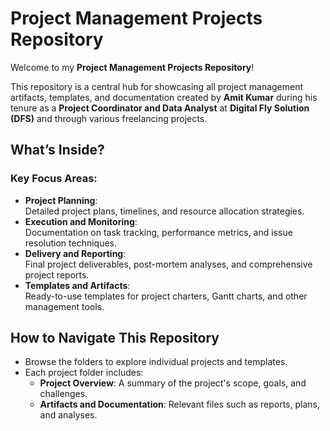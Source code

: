 # Project Management Projects Repository

Welcome to my **Project Management Projects Repository**!  

This repository is a central hub for showcasing all project management artifacts, templates, and documentation created by **Amit Kumar** during his tenure as a **Project Coordinator and Data Analyst** at **Digital Fly Solution (DFS)** and through various freelancing projects.

## What’s Inside?

### Key Focus Areas:
- **Project Planning**:  
  Detailed project plans, timelines, and resource allocation strategies.  
- **Execution and Monitoring**:  
  Documentation on task tracking, performance metrics, and issue resolution techniques.  
- **Delivery and Reporting**:  
  Final project deliverables, post-mortem analyses, and comprehensive project reports.  
- **Templates and Artifacts**:  
  Ready-to-use templates for project charters, Gantt charts, and other management tools.  

## How to Navigate This Repository
- Browse the folders to explore individual projects and templates.
- Each project folder includes:
  - **Project Overview**: A summary of the project's scope, goals, and challenges.  
  - **Artifacts and Documentation**: Relevant files such as reports, plans, and analyses.
